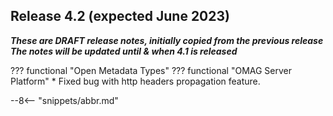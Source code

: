 <!-- SPDX-License-Identifier: CC-BY-4.0 -->
<!-- Copyright Contributors to the Egeria project. -->


## Release 4.2 (expected June 2023)

_**These are DRAFT release notes, initially copied from the previous release
The notes will be updated until & when 4.1 is released**_

??? functional "Open Metadata Types"
??? functional "OMAG Server Platform"
    * Fixed bug with http headers propagation feature.


--8<-- "snippets/abbr.md"

